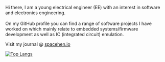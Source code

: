 Hi there, I am a young electrical engineer (EE) with an interest in software and electronics engineering.<br/>
<br/>
On my GitHub profile you can find a range of software projects I have worked on which mainly relate to embedded systems/firmware development as well as IC (integrated circuit) emulation. 

Visit my journal @ [spacehen.io](http://spacehen.io)

[![Top Langs](https://github-readme-stats.vercel.app/api/top-langs/?username=spacehen&layout=compact)](https://github.com/spacehen/github-readme-stats)
